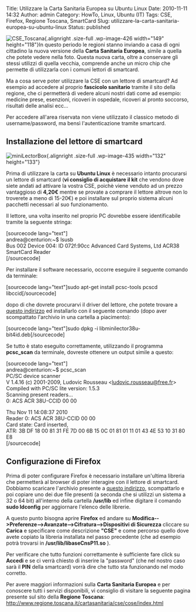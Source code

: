 Title: Utilizzare la Carta Sanitaria Europea su Ubuntu Linux
Date: 2010-11-11 14:32
Author: admin
Category: HowTo, Linux, Ubuntu (IT)
Tags: CSE, Firefox, Regione Toscana, SmartCard
Slug: utilizzare-la-carta-sanitaria-europea-su-ubuntu-linux
Status: published

![](http://www.andreagrandi.it/wp-content/uploads/2010/11/jpg_2056020.jpg "CSE_Toscana"){.alignright
.size-full .wp-image-426 width="149" height="118"}In questo periodo le
regioni stanno inviando a casa di ogni cittadino la nuova versione della
**Carta Sanitaria Europea**, simile a quella che potete vedere nella
foto. Questa nuova carta, oltre a conservare gli stessi utilizzi di
quella vecchia, comprende anche un micro chip che permette di
utilizzarla con i comuni lettori di smartcard.

Ma a cosa serve poter utilizzare la CSE con un lettore di smartcard? Ad
esempio ad accedere al proprio **fascicolo sanitario** tramite il sito
della regione, che ci permetterà di vedere alcuni nostri dati come ad
esempio: medicine prese, esenzioni, ricoveri in ospedale, ricoveri al
pronto soccorso, risultati delle analisi ecc...

Per accedere all'area riservata non viene utilizzato il classico metodo
di username/password, ma bensì l'autenticazione tramite smartcard.

Installazione del lettore di smartcard
--------------------------------------

![](http://www.andreagrandi.it/wp-content/uploads/2010/11/miniLectorBox.jpg "miniLectorBox"){.alignright
.size-full .wp-image-435 width="132" height="133"}

Prima di utilizzare la carta su **Ubuntu Linux** è necessario intanto
procurarsi un lettore di smartcard (**vi consiglio di acquistare il
kit** che vendono dove siete andati ad attivare la vostra CSE, poichè
viene venduto ad un prezzo vantaggioso di **4,20€** mentre se provate a
comprare il lettore altrove non lo troverete a meno di 15-20€) e poi
installare sul proprio sistema alcuni pacchetti necessari al suo
funzionamento.

Il lettore, una volta inserito nel proprio PC dovrebbe essere
identificabile tramite la seguente stringa:

\[sourcecode lang="text"\]  
andrea@centurion:\~\$ lsusb  
Bus 002 Device 004: ID 072f:90cc Advanced Card Systems, Ltd ACR38
SmartCard Reader  
\[/sourcecode\]

Per installare il software necessario, occorre eseguire il seguente
comando da terminale:

\[sourcecode lang="text"\]sudo apt-get install pcsc-tools pcscd
libccid\[/sourcecode\]

dopo di che dovrete procurarvi il driver del lettore, che potete trovare
a [questo
indirizzo](http://www.regione.toscana.it/Carta_sanitaria/software/linux/Installazione_lettore_LINUX/lettore/soft_lettore.zip)
ed installarlo con il seguente comando (dopo aver scompattato l'archivio
in una cartella a piacimento):

\[sourcecode lang="text"\]sudo dpkg -i
libminilector38u-bit4id.deb\[/sourcecode\]

Se tutto è stato eseguito correttamente, utilizzando il programma
**pcsc\_scan** da terminale, dovreste ottenere un output simile a
questo:

\[sourcecode lang="text"\]  
andrea@centurion:\~\$ pcsc\_scan  
PC/SC device scanner  
V 1.4.16 (c) 2001-2009, Ludovic Rousseau
&lt;ludovic.rousseau@free.fr&gt;  
Compiled with PC/SC lite version: 1.5.3  
Scanning present readers...  
0: ACS ACR 38U-CCID 00 00

Thu Nov 11 14:08:37 2010  
Reader 0: ACS ACR 38U-CCID 00 00  
Card state: Card inserted,  
ATR: 3B DF 18 00 81 31 FE 7D 00 6B 15 0C 01 81 01 11 01 43 4E 53 10 31
80 E8  
\[/sourcecode\]

Configurazione di Firefox
-------------------------

Prima di poter configurare Firefox è necessario installare un'ultima
libreria che permetterà al browser di poter interagire con il lettore di
smartcard. Dobbiamo scaricare l'archivio presente a [questo
indirizzo](http://www.regione.toscana.it/Carta_sanitaria/software/linux/Installazione_CSE_LINUX/Software/smart_card.zip),
scompattarlo e poi copiare uno dei due file presenti (a seconda che si
utilizzi un sistema a 32 o 64 bit) all'interno della cartella
**/usr/lib** ed infine digitare il comando **sudo ldconfig** per
aggiornare l'elenco delle librerie.

A questo punto bisogna aprire **Firefox** ed andare su
**Modifica--&gt;Preferenze--&gt;Avanzate--&gt;Cifratura--&gt;Dispositivi
di Sicurezza** cliccare su **Carica** e specificare come descrizione
**"CSE"** e come percorso quello dove avete copiato la libreria
installata nel passo precedente (che ad esempio potrà trovarsi in
**/usr/lib/libaseCnsP11.so** ).

Per verificare che tutto funzioni correttamente è sufficiente fare click
su **Accedi** e se ci verrà chiesto di inserire la "password" (che nel
nostro caso sarà il **PIN** della smartcard) vorrà dire che tutto sta
funzionando nel modo corretto.

Per avere maggiori informazioni sulla **Carta Sanitaria Europea** e per
conoscere tutti i servizi disponibili, vi consiglio di visitare la
seguente pagina presente sul sito della **Regione Toscana**:
<http://www.regione.toscana.it/cartasanitaria/cse/cose/index.html>
